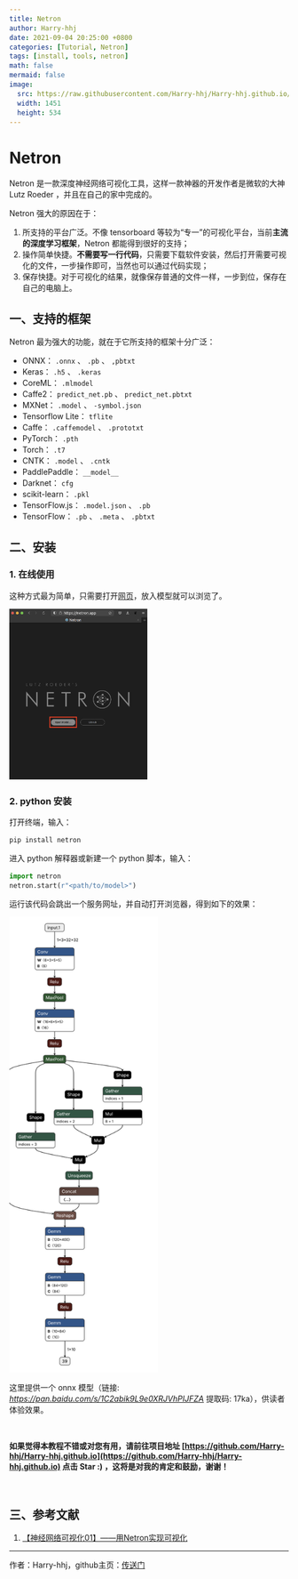 ```yaml
---
title: Netron
author: Harry-hhj
date: 2021-09-04 20:25:00 +0800
categories: [Tutorial, Netron]
tags: [install, tools, netron]
math: false
mermaid: false
image:
  src: https://raw.githubusercontent.com/Harry-hhj/Harry-hhj.github.io/master/_posts/2021-09-04-Netron.assets/image-20210904202659631.png
  width: 1451
  height: 534
---
```




# Netron

Netron 是一款深度神经网络可视化工具，这样一款神器的开发作者是微软的大神 Lutz Roeder ，并且在自己的家中完成的。

Netron 强大的原因在于：

1.   所支持的平台广泛。不像 tensorboard 等较为“专一”的可视化平台，当前**主流的深度学习框架**，Netron 都能得到很好的支持；
2.   操作简单快捷。**不需要写一行代码**，只需要下载软件安装，然后打开需要可视化的文件，一步操作即可，当然也可以通过代码实现；
3.   保存快捷。对于可视化的结果，就像保存普通的文件一样，一步到位，保存在自己的电脑上。



## 一、支持的框架

Netron 最为强大的功能，就在于它所支持的框架十分广泛：

-   ONNX： `.onnx` 、 `.pb` 、 `,pbtxt`
-   Keras： `.h5` 、 `.keras`
-   CoreML： `.mlmodel`
-   Caffe2： `predict_net.pb` 、 `predict_net.pbtxt`
-   MXNet： `.model` 、 `-symbol.json`
-   Tensorflow Lite： `tflite`
-   Caffe： `.caffemodel` 、 `.prototxt`
-   PyTorch： `.pth`
-   Torch： `.t7`
-   CNTK： `.model` 、 `.cntk`
-   PaddlePaddle： `__model__`
-   Darknet： `cfg`
-   scikit-learn： `.pkl`
-   TensorFlow.js： `.model.json` 、 `.pb`
-   TensorFlow： `.pb` 、 `.meta` 、 `.pbtxt`



## 二、安装

### 1. 在线使用

这种方式最为简单，只需要打开[网页](https://netron.app)，放入模型就可以浏览了。

<img src="https://raw.githubusercontent.com/Harry-hhj/Harry-hhj.github.io/master/_posts/2021-09-04-Netron.assets/image-20210904205820798.png" alt="image-20210904205820798" style="zoom:30%;" />



### 2. python 安装

打开终端，输入：

```bash
pip install netron
```

进入 python 解释器或新建一个 python 脚本，输入：

```python
import netron
netron.start(r"<path/to/model>")
```

运行该代码会跳出一个服务网址，并自动打开浏览器，得到如下的效果：

<img src="https://raw.githubusercontent.com/Harry-hhj/Harry-hhj.github.io/master/_posts/2021-09-04-Netron.assets/example.onnx.svg" alt="example.onnx" style="zoom:80%;" />



这里提供一个 onnx 模型（链接: _<https://pan.baidu.com/s/1C2abik9L9e0XRJVhPIJFZA>_ 提取码: 17ka），供读者体验效果。



<br/>

**如果觉得本教程不错或对您有用，请前往项目地址 [https://github.com/Harry-hhj/Harry-hhj.github.io](https://github.com/Harry-hhj/Harry-hhj.github.io) 点击 Star :) ，这将是对我的肯定和鼓励，谢谢！**

<br/>



## 三、参考文献

1.   [【神经网络可视化01】——用Netron实现可视化](https://zhuanlan.zhihu.com/p/78822770)



-----

作者：Harry-hhj，github主页：[传送门](https://github.com/Harry-hhj)


